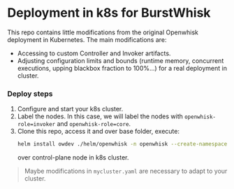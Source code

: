 # Deployment in k8s for BurstWhisk

This repo contains little modifications from the original Openwhisk deployment in Kubernetes. The main modifications are:

 - Accessing to custom Controller and Invoker artifacts.
 - Adjusting configuration limits and bounds (runtime memory, concurrent executions, upping blackbox fraction to 100%...) for a real deployment in cluster.


### Deploy steps

1. Configure and start your k8s cluster.
2. Label the nodes. In this case, we will label the nodes with `openwhisk-role=invoker` and `openwhisk-role=core`.
3. Clone this repo, access it and over base folder, execute:
    ```bash 
   helm install owdev ./helm/openwhisk -n openwhisk --create-namespace -f mycluster.yaml
    ```
   over control-plane node in k8s cluster.

> Maybe modifications in `mycluster.yaml` are necessary to adapt to your cluster.
